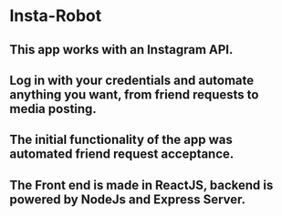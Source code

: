 # Insta-Robot
## This app works with an Instagram API.
## Log in with your credentials and automate anything you want, from friend requests to media posting.
## The initial functionality of the app was automated friend request acceptance.
## The Front end is made in ReactJS, backend is powered by NodeJs and Express Server.

